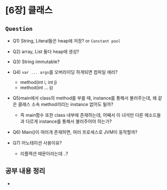 # [6장] 클래스


## `Question`
- Q1) String, Literal들은 heap에 저장? or `Constant pool`
- Q2) array, List 둘다 heap에 생성?
- Q3) String immutable?
- Q4) `var ... args`를 오버라이딩 하게되면 컴파일 에러?
    - method(int i, int j)
    - method(int ... ij)
- Q5)main에서 class의 method를 부를 때, instance를 통해서 불러주는데, 왜 같은 클래스 소속 method끼리는 instance 없어도 될까?
    - 즉 main함수 또한 class 내부에 존재하는데, 어째서 이 녀석만 다른 메소드들과 다르게 instance를 통해서 불러주어야 하는가?

- Q6) Main()이 여러개 존재하면, 여러 프로세스로 JVM이 동작할까?
- Q7) 어노테이션 사용이유?
    - 리플렉션 때문이라는데 ..?


## 공부 내용 정리
- 